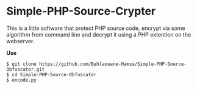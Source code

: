 Simple-PHP-Source-Crypter
=========================

This is a little software that protect PHP source code, encrypt via some algorithm from command line and decrypt it using a PHP extention on the webserver.

**Use**

```
$ git clone https://github.com/Bahlaouane-Hamza/Simple-PHP-Source-Obfuscator.git
$ cd Simple-PHP-Source-Obfuscator
$ encode.py
```